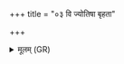 +++
title = "०३ वि ज्योतिषा बृहता"

+++
<details><summary>मूलम् (GR)</summary>

वि ज्योतिषा बृहता भात्य् अग्निर्  
आविर् विश्वानि कृणुते महित्वा ।  
प्रादेवीर् मायाः सहते दुरेवाः  
शिशीते शृङ्गे रक्षसे विनिक्षे ॥
</details>